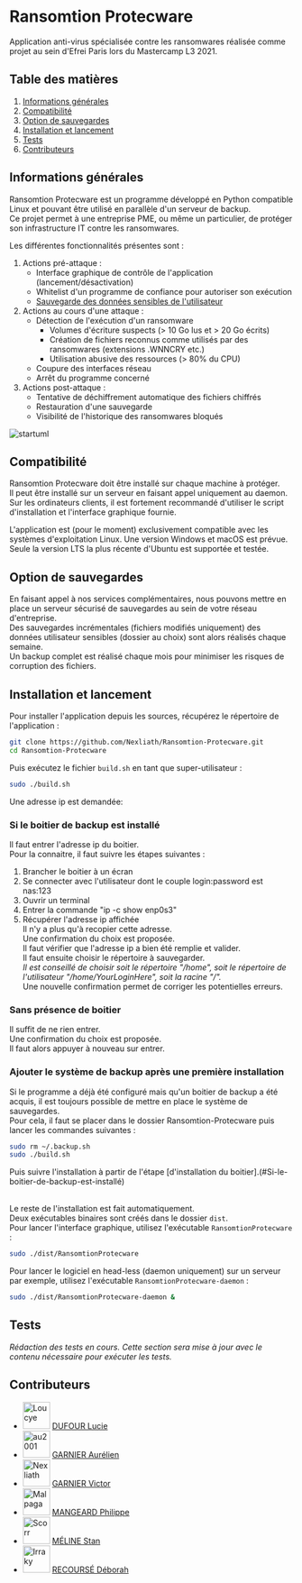 # Ransomtion Protecware
Application anti-virus spécialisée contre les ransomwares réalisée comme projet au sein d'Efrei Paris lors du Mastercamp L3 2021.

## Table des matières
1. [Informations générales](#informations-générales)
2. [Compatibilité](#compatibilité)
3. [Option de sauvegardes](#option-de-sauvegardes)
4. [Installation et lancement](#installation-et-lancement)
5. [Tests](#tests)
6. [Contributeurs](#contributeurs)

## Informations générales
Ransomtion Protecware est un programme développé en Python compatible Linux et pouvant être utilisé en parallèle d'un serveur de backup.\
Ce projet permet à une entreprise PME, ou même un particulier, de protéger son infrastructure IT contre les ransomwares.

Les différentes fonctionnalités présentes sont :
1. Actions pré-attaque :
    * Interface graphique de contrôle de l'application (lancement/désactivation)
    * Whitelist d'un programme de confiance pour autoriser son exécution
    * [Sauvegarde des données sensibles de l'utilisateur](#option-de-sauvegardes)
2. Actions au cours d'une attaque :
    * Détection de l'exécution d'un ransomware
        - Volumes d'écriture suspects (> 10 Go lus et > 20 Go écrits)
        - Création de fichiers reconnus comme utilisés par des ransomwares (extensions .WNNCRY etc.)
        - Utilisation abusive des ressources (> 80% du CPU)
    * Coupure des interfaces réseau
    * Arrêt du programme concerné
3. Actions post-attaque :
    * Tentative de déchiffrement automatique des fichiers chiffrés
    * Restauration d'une sauvegarde
    * Visibilité de l'historique des ransomwares bloqués

![startuml](http://www.plantuml.com/plantuml/png/TP91pjCm48NtFiLJsV17-YEnpOzGcmfM825G3-3QGsewiOizLYeXxiAMS_HYs7-hgfNIxNiltvjnPfb4HyaZgxHt_g2Z7f4J6Pq8lrMlpNw88Nkx3XmYLkmCzPn9zI5QYcVrYxFU3JjvDTGgnZ2TZU-Qn-2L-gCKqm-11CGQX7MHZBZgQICbcSMnIreeHxovjhomyzJTuCzAkmriNuIEqlLS9bIgqhGVcB3ufdqAOsNZQmn2PjAH5cKNeBjfwV3yZBUVm-3yqworkGWLP0dRqfCFDNhv26rTgVtmA8aEpXlEbcRngvyX2qv_mHhJpWaLM-xmzQKgVpvwnx_-iStw7NGgZq2ilQ48BZ3ZYB7by2kV_YcKTWKqpSUZa4zrvaDmNbBJ57csgkWBXOTpl6zjc7oBsjs1AjQcsPq_4TbwKI21TfQUwcKiIpoF_1y0)

## Compatibilité
Ransomtion Protecware doit être installé sur chaque machine à protéger.\
Il peut être installé sur un serveur en faisant appel uniquement au daemon.\
Sur les ordinateurs clients, il est fortement recommandé d'utiliser le script d'installation et l'interface graphique fournie.

L'application est (pour le moment) exclusivement compatible avec les systèmes d'exploitation Linux. Une version Windows et macOS est prévue.\
Seule la version LTS la plus récente d'Ubuntu est supportée et testée.

## Option de sauvegardes
En faisant appel à nos services complémentaires, nous pouvons mettre en place un serveur sécurisé de sauvegardes au sein de votre réseau d'entreprise.\
Des sauvegardes incrémentales (fichiers modifiés uniquement) des données utilisateur sensibles (dossier au choix) sont alors réalisés chaque semaine.\
Un backup complet est réalisé chaque mois pour minimiser les risques de corruption des fichiers.

## Installation et lancement
Pour installer l'application depuis les sources, récupérez le répertoire de l'application :
```bash
git clone https://github.com/Nexliath/Ransomtion-Protecware.git 
cd Ransomtion-Protecware
```

Puis exécutez le fichier `build.sh` en tant que super-utilisateur :
```bash
sudo ./build.sh
```

Une adresse ip est demandée:
### Si le boitier de backup est installé
ll faut entrer l'adresse ip du boitier.  
Pour la connaitre, il faut suivre les étapes suivantes :
1. Brancher le boitier à un écran
2. Se connecter avec l'utilisateur dont le couple login:password est nas:123
3. Ouvrir un terminal
4. Entrer la commande "ip -c show enp0s3"
5. Récupérer l'adresse ip affichée  
Il n'y a plus qu'à recopier cette adresse.  
Une confirmation du choix est proposée.  
Il faut vérifier que l'adresse ip a bien été remplie et valider.  
Il faut ensuite choisir le répertoire à sauvegarder.  
*Il est conseillé de choisir soit le répertoire "/home", soit le répertoire de l'utilisateur "/home/YourLoginHere", soit la racine "/".*  
Une nouvelle confirmation permet de corriger les potentielles erreurs.  
### Sans présence de boitier
Il suffit de ne rien entrer.  
Une confirmation du choix est proposée.  
Il faut alors appuyer à nouveau sur entrer.
### Ajouter le système de backup après une première installation
Si le programme a déjà été configuré mais qu'un boitier de backup a été acquis, il est toujours possible de mettre en place le système de sauvegardes.  
Pour cela, il faut se placer dans le dossier Ransomtion-Protecware puis lancer les commandes suivantes :
``` bash
sudo rm ~/.backup.sh
sudo ./build.sh
```
Puis suivre l'installation à partir de l'étape [d'installation du boitier].(#Si-le-boitier-de-backup-est-installé)  
 <br>

Le reste de l'installation est fait automatiquement.  
Deux exécutables binaires sont créés dans le dossier `dist`.\
Pour lancer l'interface graphique, utilisez l'exécutable `RansomtionProtecware` :
```bash
sudo ./dist/RansomtionProtecware
```
Pour lancer le logiciel en head-less (daemon uniquement) sur un serveur par exemple, utilisez l'exécutable `RansomtionProtecware-daemon` :
```bash
sudo ./dist/RansomtionProtecware-daemon &
```

## Tests

*Rédaction des tests en cours. Cette section sera mise à jour avec le contenu nécessaire pour exécuter les tests.*

## Contributeurs

* <img src="https://avatars.githubusercontent.com/u/66913204?s=64&v=4" width="48" alt="Loucye" /> [DUFOUR    Lucie](https://github.com/Loucye)
* <img src="https://avatars.githubusercontent.com/u/6292584?s=64&v=4" width="48" alt="au2001" /> [GARNIER   Aurélien](https://github.com/au2001)
* <img src="https://avatars.githubusercontent.com/u/49352273?s=64&v=4" width="48" alt="Nexliath" /> [GARNIER   Victor](https://github.com/Nexliath)
* <img src="https://avatars.githubusercontent.com/u/56166579?s=64&v=4" width="48" alt="Malpaga" /> [MANGEARD  Philippe](https://github.com/Malpaga)
* <img src="https://avatars.githubusercontent.com/u/58551445?s=64&v=4" width="48" alt="Scorr" /> [MÉLINE    Stan](https://github.com/Sccor)
* <img src="https://avatars.githubusercontent.com/u/21981282?s=64&v=4" width="48" alt="Irraky" /> [RECOURSÉ  Déborah](https://github.com/Irraky)

